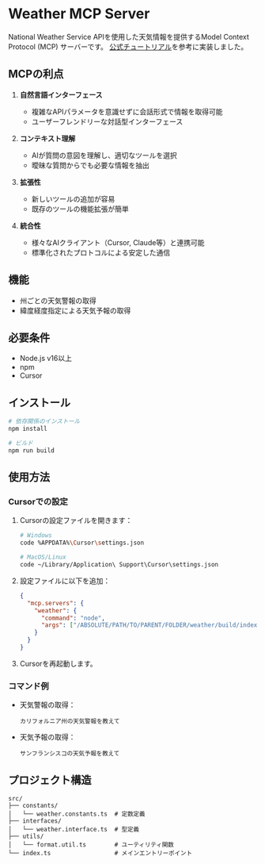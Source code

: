 # Weather MCP Server

National Weather Service APIを使用した天気情報を提供するModel Context Protocol (MCP) サーバーです。
[公式チュートリアル](https://modelcontextprotocol.io/quickstart/server#node)を参考に実装しました。

## MCPの利点

1. **自然言語インターフェース**
   - 複雑なAPIパラメータを意識せずに会話形式で情報を取得可能
   - ユーザーフレンドリーな対話型インターフェース

2. **コンテキスト理解**
   - AIが質問の意図を理解し、適切なツールを選択
   - 曖昧な質問からでも必要な情報を抽出

3. **拡張性**
   - 新しいツールの追加が容易
   - 既存のツールの機能拡張が簡単

4. **統合性**
   - 様々なAIクライアント（Cursor, Claude等）と連携可能
   - 標準化されたプロトコルによる安定した通信

## 機能

- 州ごとの天気警報の取得
- 緯度経度指定による天気予報の取得

## 必要条件

- Node.js v16以上
- npm
- Cursor

## インストール

```bash
# 依存関係のインストール
npm install

# ビルド
npm run build
```

## 使用方法

### Cursorでの設定

1. Cursorの設定ファイルを開きます：
   ```bash
   # Windows
   code %APPDATA%\Cursor\settings.json
   
   # MacOS/Linux
   code ~/Library/Application\ Support\Cursor\settings.json
   ```

2. 設定ファイルに以下を追加：
   ```json
   {
     "mcp.servers": {
       "weather": {
         "command": "node",
         "args": ["/ABSOLUTE/PATH/TO/PARENT/FOLDER/weather/build/index.js"]
       }
     }
   }
   ```

3. Cursorを再起動します。

### コマンド例

- 天気警報の取得：
  ```
  カリフォルニア州の天気警報を教えて
  ```

- 天気予報の取得：
  ```
  サンフランシスコの天気予報を教えて
  ```

## プロジェクト構造

```
src/
├── constants/
│   └── weather.constants.ts  # 定数定義
├── interfaces/
│   └── weather.interface.ts  # 型定義
├── utils/
│   └── format.util.ts        # ユーティリティ関数
└── index.ts                  # メインエントリーポイント
```